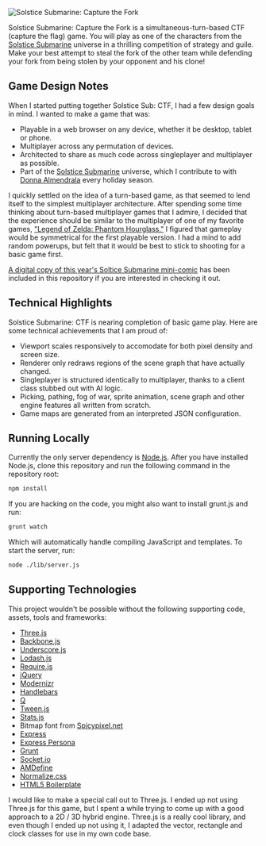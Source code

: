 ![Solstice Submarine: Capture the Fork][20]

Solstice Submarine: Capture the Fork is a simultaneous-turn-based CTF (capture the flag) game. You will play as one of the characters from the [Solstice Submarine][17] universe in a thrilling competition of strategy and guile. Make your best attempt to steal the fork of the other team while defending your fork from being stolen by your opponent and his clone!

## Game Design Notes

When I started putting together Solstice Sub: CTF, I had a few design goals in mind. I wanted to make a game that was:

  - Playable in a web browser on any device, whether it be desktop, tablet or phone.
  - Multiplayer across any permutation of devices.
  - Architected to share as much code across singleplayer and multiplayer as possible.
  - Part of the [Solstice Submarine][17] universe, which I contribute to with [Donna Almendrala][19] every holiday season.

I quickly settled on the idea of a turn-based game, as that seemed to lend itself to the simplest multiplayer architecture. After spending some time thinking about turn-based multiplayer games that I admire, I decided that the experience should be similar to the multiplayer of one of my favorite games, ["Legend of Zelda: Phantom Hourglass."][18] I figured that gameplay would be symmetrical for the first playable version. I had a mind to add random powerups, but felt that it would be best to stick to shooting for a basic game first.

[A digital copy of this year's Soltice Submarine mini-comic][22] has been included in this repository if you are interested in checking it out.

## Technical Highlights

Solstice Submarine: CTF is nearing completion of basic game play. Here are some technical achievements that I am proud of:

  - Viewport scales responsively to accomodate for both pixel density and screen size.
  - Renderer only redraws regions of the scene graph that have actually changed.
  - Singleplayer is structured identically to multiplayer, thanks to a client class stubbed out with AI logic.
  - Picking, pathing, fog of war, sprite animation, scene graph and other engine features all written from scratch.
  - Game maps are generated from an interpreted JSON configuration.

## Running Locally

Currently the only server dependency is [Node.js][21]. After you have installed Node.js, clone this repository and run the following command in the repository root:

```sh
npm install
```

If you are hacking on the code, you might also want to install grunt.js and run:

```sh
grunt watch
```

Which will automatically handle compiling JavaScript and templates. To start the server, run:

```sh
node ./lib/server.js
```

## Supporting Technologies

This project wouldn't be possible without the following supporting code, assets, tools and frameworks:

  - [Three.js][0]
  - [Backbone.js][1]
  - [Underscore.js][2]
  - [Lodash.js][3]
  - [Require.js][4]
  - [jQuery][5]
  - [Modernizr][6]
  - [Handlebars][7]
  - [Q][8]
  - [Tween.js][9]
  - [Stats.js][10]
  - Bitmap font from [Spicypixel.net][11]
  - [Express][12]
  - [Express Persona][13]
  - [Grunt][14]
  - [Socket.io][15]
  - [AMDefine][16]
  - [Normalize.css][23]
  - [HTML5 Boilerplate][24]

I would like to make a special call out to Three.js. I ended up not using Three.js for this game, but I spent a while trying to come up with a good approach to a 2D / 3D hybrid engine. Three.js is a really cool library, and even though I ended up not using it, I adapted the vector, rectangle and clock classes for use in my own code base.

[0]: http://mrdoob.github.com/three.js/ "Three.js"
[1]: http://documentcloud.github.com/backbone/ "Backbone.js"
[2]: http://documentcloud.github.com/underscore/ "Underscore.js"
[3]: http://lodash.com/ "Lo-dash"
[4]: http://requirejs.org/ "Require.js"
[5]: http://jquery.com/ "jQuery"
[6]: http://modernizr.com/ "Modernizr"
[7]: http://handlebarsjs.com/ "Handlebars"
[8]: http://documentup.com/kriskowal/q/ "Q"
[9]: https://github.com/sole/tween.js/ "Tween.js"
[10]: https://github.com/mrdoob/stats.js "Stats.js"
[11]: http://www.spicypixel.net/2008/01/16/fontpack-royalty-free-bitmap-fonts/ "Spicypixel.net Free Bitmap Fonts"
[12]: http://expressjs.com/ "Express: Web Application Framework"
[13]: https://github.com/jbuck/express-persona "Express Persona"
[14]: http://gruntjs.com/ "Grunt"
[15]: http://socket.io/ "Socket.io"
[16]: https://github.com/jrburke/amdefine "AMDefine"
[17]: http://solsticesub.com/ "Solstice Submarine"
[18]: http://en.wikipedia.org/wiki/Phantom_Hourglass#Gameplay "Wikipedia: Phantom Hourglass Gameplay"
[19]: http://donnaalmendrala.name/ "Donna Alamendrala: Cartoonist Extraordinaire"
[20]: https://raw.github.com/cdata/solstice-submarine-ctf/master/static/assets/images/logo.png "Solstice Submarine: Capture the Fork"
[21]: http://nodejs.org/ "Node.js"
[22]: https://raw.github.com/cdata/solstice-submarine-ctf/master/solstice-submarine-3-digital-comic.pdf "Solstice Submarine 3 Digital Comic"
[23]: http://necolas.github.com/normalize.css/ "Normalize.css"
[24]: http://html5boilerplate.com/ "HTML5 Boilerplate"
